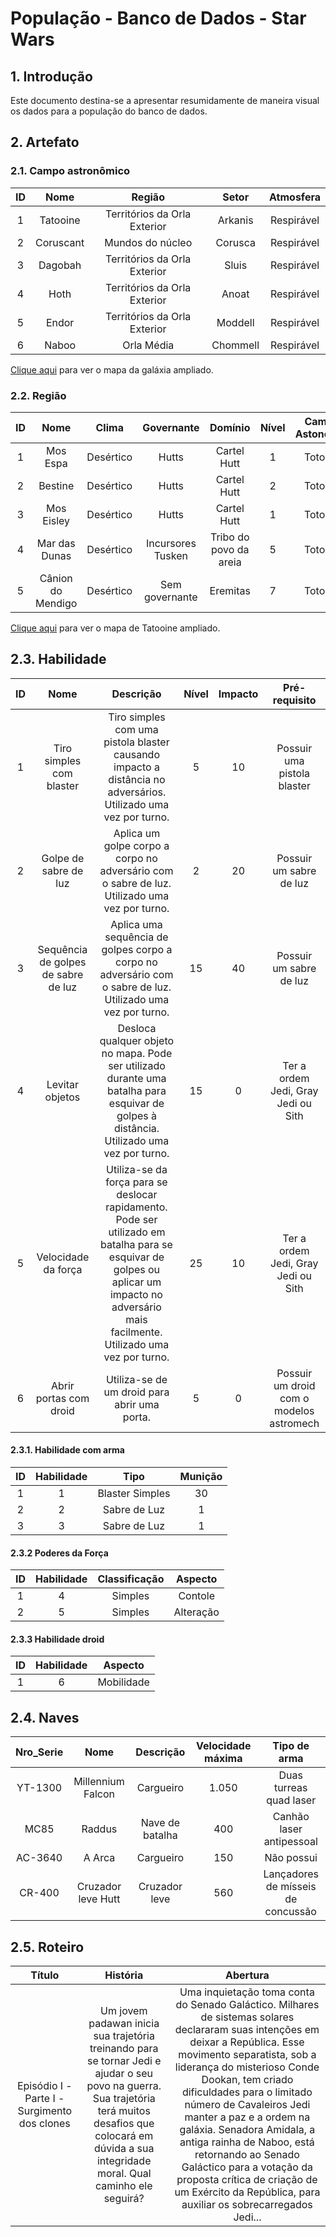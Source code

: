 # População - Banco de Dados - Star Wars

## 1. Introdução

Este documento destina-se a apresentar resumidamente de maneira visual os dados para a população do banco de dados.


## 2. Artefato 

### 2.1. Campo astronômico

| ID | Nome | Região | Setor | Atmosfera |
| :-:| :-:  | :-:    | :-:   | :-:       |
| 1  | Tatooine | Territórios da Orla Exterior | Arkanis | Respirável |
| 2  | Coruscant | Mundos do núcleo | Corusca | Respirável |
| 3  | Dagobah | Territórios da Orla Exterior | Sluis | Respirável |
| 4 | Hoth | Territórios da Orla Exterior | Anoat | Respirável |
| 5 | Endor | Territórios da Orla Exterior | Moddell | Respirável |
| 6 | Naboo | Orla Média | Chommell | Respirável |

<a href="https://github.com/SBD1/Grupo02-starWars/blob/main/docs/assets/Canon_galaxy_map.jpg" target="_blank">Clique aqui</a> para ver o mapa da galáxia ampliado.

### 2.2. Região

| ID | Nome | Clima | Governante | Domínio | Nível | Campos Astonomico |
| :-:| :-:  | :-:    | :-:   | :-: | :-: | :-: |
| 1 | Mos Espa | Desértico | Hutts | Cartel Hutt | 1 | Totooine |
| 2 | Bestine | Desértico | Hutts | Cartel Hutt | 2 | Totooine |
| 3 | Mos Eisley | Desértico | Hutts | Cartel Hutt | 1 | Totooine |
| 4 | Mar das Dunas | Desértico | Incursores Tusken | Tribo do povo da areia | 5 | Totooine |
| 5 | Cânion do Mendigo | Desértico | Sem governante | Eremitas | 7 | Totooine |

<a href="https://github.com/SBD1/Grupo02-starWars/blob/main/docs/assets/tatooine.jpg" target="_blank">Clique aqui</a> para ver o mapa de Tatooine ampliado.

## 2.3. Habilidade

| ID | Nome | Descrição | Nível | Impacto | Pré-requisito |
| :-:| :-:  | :-:    | :-:   | :-: | :-: |
| 1 | Tiro simples com blaster | Tiro simples com uma pistola blaster causando impacto a distância no adversários. Utilizado uma vez por turno. | 5 | 10 | Possuir uma pistola blaster |
| 2 | Golpe de sabre de luz | Aplica um golpe corpo a corpo no adversário com o sabre de luz. Utilizado uma vez por turno. | 2 | 20 | Possuir um sabre de luz |
| 3 | Sequência de golpes de sabre de luz | Aplica uma sequência de golpes corpo a corpo no adversário com o sabre de luz. Utilizado uma vez por turno. | 15 | 40 | Possuir um sabre de luz |
| 4 | Levitar objetos | Desloca qualquer objeto no mapa. Pode ser utilizado durante uma batalha para esquivar de golpes à distância. Utilizado uma vez por turno. | 15 | 0 | Ter a ordem Jedi, Gray Jedi ou Sith |
| 5 | Velocidade da força | Utiliza-se da força para se deslocar rapidamento. Pode ser utilizado em batalha para se esquivar de golpes ou aplicar um impacto no adversário mais facilmente. Utilizado uma vez por turno. | 25 | 10 | Ter a ordem Jedi, Gray Jedi ou Sith |
| 6 | Abrir portas com droid | Utiliza-se de um droid para abrir uma porta. | 5 | 0 | Possuir um droid com o modelos astromech |

#### 2.3.1. Habilidade com arma

| ID | Habilidade | Tipo | Munição |
| :-: | :-: | :-: | :-: |
| 1 | 1 | Blaster Simples | 30 |
| 2 | 2 | Sabre de Luz | 1 |
| 3 | 3 | Sabre de Luz | 1 |


#### 2.3.2 Poderes da Força

| ID | Habilidade | Classificação | Aspecto |
| :-: | :-: | :-: | :-: |
| 1 | 4 | Simples | Contole |
| 2 | 5 | Simples | Alteração |

#### 2.3.3 Habilidade droid

| ID | Habilidade |  Aspecto |
| :-: | :-: | :-: | 
| 1 | 6 | Mobilidade | 

## 2.4. Naves

| Nro_Serie | Nome | Descrição | Velocidade máxima | Tipo de arma |
| :-: | :-: | :-: | :-: | :-: |
| YT-1300 | Millennium Falcon | Cargueiro | 1.050 | Duas turreas quad laser |
| MC85 | Raddus | Nave de batalha | 400 | Canhão laser antipessoal |
| AC-3640 | A Arca | Cargueiro | 150 | Não possui |
| CR-400 | Cruzador leve Hutt | Cruzador leve | 560 | Lançadores de mísseis de concussão |


## 2.5. Roteiro

| Título | História | Abertura | 
| :-: | :-: | :-: |
| Episódio I - Parte I - Surgimento dos clones | Um jovem padawan inicia sua trajetória treinando para se tornar Jedi e ajudar o seu povo na guerra. Sua trajetória terá muitos desafios que colocará em dúvida a sua integridade moral. Qual caminho ele seguirá? | Uma inquietação toma conta do Senado Galáctico. Milhares de sistemas solares declararam suas intenções em deixar a República. Esse movimento separatista, sob a liderança do misterioso Conde Dookan, tem criado dificuldades para o limitado número de Cavaleiros Jedi manter a paz e a ordem na galáxia. Senadora Amidala, a antiga rainha de Naboo, está retornando ao Senado Galáctico para a votação da proposta crítica de criação de um Exército da República, para auxiliar os sobrecarregados Jedi... | 
